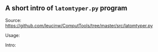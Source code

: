 ## A short intro of `latomtyper.py` program
Source: https://github.com/leucinw/ComputTools/tree/master/src/latomtyper.py

Usage:

Intro:

